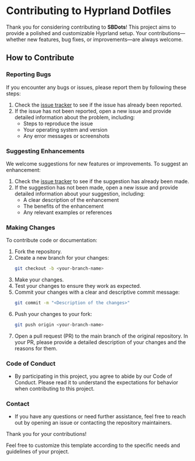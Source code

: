 # Contributing to Hyprland Dotfiles

Thank you for considering contributing to **SBDots**! This project aims to provide a polished and customizable Hyprland setup. Your contributions—whether new features, bug fixes, or improvements—are always welcome.

## How to Contribute

### Reporting Bugs

If you encounter any bugs or issues, please report them by following these steps:

1. Check the [issue tracker](https://github.com/sbalghari/SBDots/issues) to see if the issue has already been reported.
2. If the issue has not been reported, open a new issue and provide detailed information about the problem, including:
   - Steps to reproduce the issue
   - Your operating system and version
   - Any error messages or screenshots

### Suggesting Enhancements

We welcome suggestions for new features or improvements. To suggest an enhancement:

1. Check the [issue tracker](https://github.com/sbalghari/SBDots/issues) to see if the suggestion has already been made.
2. If the suggestion has not been made, open a new issue and provide detailed information about your suggestion, including:
   - A clear description of the enhancement
   - The benefits of the enhancement
   - Any relevant examples or references

### Making Changes

To contribute code or documentation:

1. Fork the repository.
2. Create a new branch for your changes:
   ```sh
   git checkout -b <your-branch-name>
   ```
3. Make your changes.
4. Test your changes to ensure they work as expected.
5. Commit your changes with a clear and descriptive commit message:
   ```bash
   git commit -m "<Description of the changes>"
   ```
6. Push your changes to your fork:
   ```bash
   git push origin <your-branch-name>
   ```
7. Open a pull request (PR) to the main branch of the original repository. In your PR, please provide a detailed description of your changes and the reasons for them.

### Code of Conduct

- By participating in this project, you agree to abide by our Code of Conduct. Please read it to understand the expectations for behavior when contributing to this project.

### Contact

- If you have any questions or need further assistance, feel free to reach out by opening an issue or contacting the repository maintainers.

Thank you for your contributions!

Feel free to customize this template according to the specific needs and guidelines of your project.
